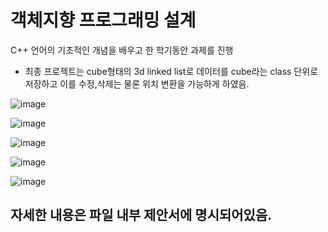 객체지향 프로그래밍 설계
========================
C++ 언어의 기초적인 개념을 배우고 한 학기동안 과제를 진행

- 최종 프로젝트는 cube형태의 3d linked list로 데이터를 cube라는 class 단위로 저장하고 이를 수정,삭제는 물론 위치 변환을 가능하게 하였음.

![image](https://github.com/user-attachments/assets/3a7c723f-3634-4d25-9cec-e911ff4bdfde)

![image](https://github.com/user-attachments/assets/afe27842-d9e3-4ab0-963b-7e8c9682243a)

![image](https://github.com/user-attachments/assets/84966c87-ffe7-4b0b-8ff9-96bb4203dee5)

![image](https://github.com/user-attachments/assets/b7813673-6bd3-4c5f-8d15-6db722580607)

![image](https://github.com/user-attachments/assets/7ded8e38-6627-4603-b919-2ce38937cb2b)


자세한 내용은 파일 내부 제안서에 명시되어있음.
--------------------------------------------
